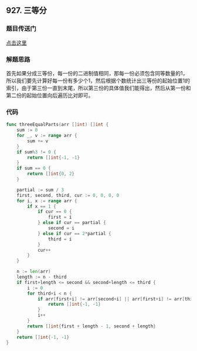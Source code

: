 ## 927. 三等分

### 题目传送门

[点击这里](https://leetcode.cn/problems/three-equal-parts/solution/san-deng-fen-by-leetcode-solution-3l2y/)

### 解题思路

首先如果分成三等份，每一份的二进制值相同，那每一份必须包含同等数量的1，所以我们要先计算好每一份有多少个1，然后根据个数统计出三等份的起始位置1的索引，由于第三份一直到末尾，所以第三份的具体值我们能得出，然后从第一份和第二份的起始位置向后遍历比对即可。

### 代码

```go
func threeEqualParts(arr []int) []int {
    sum := 0
    for _, v := range arr {
        sum += v
    }
    if sum%3 != 0 {
        return []int{-1, -1}
    }
    if sum == 0 {
        return []int{0, 2}
    }

    partial := sum / 3
    first, second, third, cur := 0, 0, 0, 0
    for i, x := range arr {
        if x == 1 {
            if cur == 0 {
                first = i
            } else if cur == partial {
                second = i
            } else if cur == 2*partial {
                third = i
            }
            cur++
        }
    }

    n := len(arr)
    length := n - third
    if first+length <= second && second+length <= third {
        i := 0
        for third+i < n {
            if arr[first+i] != arr[second+i] || arr[first+i] != arr[third+i] {
                return []int{-1, -1}
            }
            i++
        }
        return []int{first + length - 1, second + length}
    }
    return []int{-1, -1}
}

```